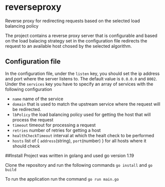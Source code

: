 # reverseproxy
Reverse proxy for redirecting requests based on the selected load balancing policy 

The project contains a reverse proxy server that is configurable and based on the load balacing strategy set in the configuration file redirects the request to an available host chosed by the selected algorithm.

## Configuration file
In the configuration file, under the `listen` key, you should set the ip address and port where the server listens to. The default value is `0.0.0.0` and `8002`.
Under the `services` key you have to specify an array of services with the following configuration
  - `name` name of the service
  - `domain` that is used to match the upstream service where the request will be redirected. 
  - `lbPolicy` the load balancing policy used for getting the host that will process the request
  - `timeout` timeout for processing a request
  - `retries` number of retries for getting a host
  - `healthCheckTimeout` interval at which the healt check to be performed
  - `hosts` list of { `address`(string), `port`(number) } for all hosts where it should check
  
 
##Install
Project was written in golang and used go version 1.19

Clone the repository and run the following commands
``` go install ```
and
``` go build ```

To run the application run the command
``` go run main.go ```

